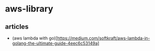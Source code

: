 # aws-library

## articles
- (aws lambda with go)[https://medium.com/softkraft/aws-lambda-in-golang-the-ultimate-guide-4eec6c53149a]

